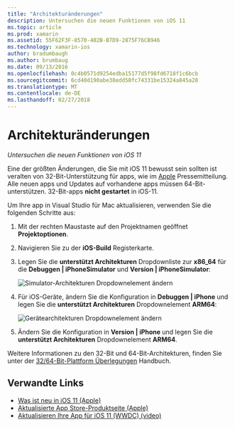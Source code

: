 ```yaml
---
title: "Architekturänderungen"
description: Untersuchen die neuen Funktionen von iOS 11
ms.topic: article
ms.prod: xamarin
ms.assetid: 55F62F3F-8570-402B-B7D9-2875F76CB946
ms.technology: xamarin-ios
author: bradumbaugh
ms.author: brumbaug
ms.date: 09/13/2016
ms.openlocfilehash: 0c4b0571d9254edba15177d5f98fd6718f1c6bcb
ms.sourcegitcommit: 6cd40d190abe38edd50fc74331be15324a845a28
ms.translationtype: MT
ms.contentlocale: de-DE
ms.lasthandoff: 02/27/2018
---
```

# <a name="architecture-changes"></a>Architekturänderungen

_Untersuchen die neuen Funktionen von iOS 11_

Eine der größten Änderungen, die Sie mit iOS 11 bewusst sein sollten ist veralten von 32-Bit-Unterstützung für apps, wie im [Apple](https://developer.apple.com/news/?id=06282017b) Pressemitteilung. Alle neuen apps und Updates auf vorhandene apps müssen 64-Bit-unterstützen. 32-Bit-apps **nicht gestartet** in iOS-11.

Um Ihre app in Visual Studio für Mac aktualisieren, verwenden Sie die folgenden Schritte aus:

1. Mit der rechten Maustaste auf den Projektnamen geöffnet **Projektoptionen**.
2. Navigieren Sie zu der **iOS-Build** Registerkarte.
3. Legen Sie die **unterstützt Architekturen** Dropdownliste zur **x86_64** für die **Debuggen | iPhoneSimulator** und **Version | iPhoneSimulator**:

    ![Simulator-Architekturen Dropdownelement ändern](architecture-changes-images/image1.png)

4. Für iOS-Geräte, ändern Sie die Konfiguration in **Debuggen | iPhone** und legen Sie die **unterstützt Architekturen** Dropdownelement **ARM64**:

    ![Gerätearchitekturen Dropdownelement ändern](architecture-changes-images/image2.png)

5. Ändern Sie die Konfiguration in **Version | iPhone** und legen Sie die **unterstützt Architekturen** Dropdownelement **ARM64**.

Weitere Informationen zu den 32-Bit und 64-Bit-Architekturen, finden Sie unter der [32/64-Bit-Plattform Überlegungen](~/cross-platform/macios/32-and-64.md#ios) Handbuch.

## <a name="related-links"></a>Verwandte Links

- [Was ist neu in iOS 11 (Apple)](https://developer.apple.com/ios/)
- [Aktualisierte App Store-Produktseite (Apple)](https://developer.apple.com/app-store/product-page/)
- [Aktualisieren Ihre App für iOS 11 (WWDC) (video)](https://developer.apple.com/videos/play/wwdc2017/204/)
